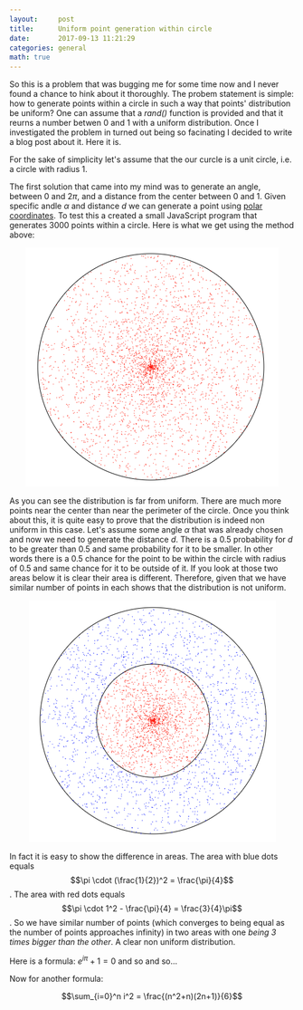 ```yaml
---
layout:     post
title:      Uniform point generation within circle
date:       2017-09-13 11:21:29
categories: general
math: true
---
```


So this is a problem that was bugging me for some time now and I never found a chance to hink about it thoroughly. The probem statement is simple: how to generate points within a circle in such a way that points' distribution be uniform? One can assume that a *rand()* function is provided and that it reurns a number betwen $0$ and $1$ with a uniform distribution. Once I investigated the problem in turned out being so facinating I decided to write a blog post about it. Here it is. 

For the sake of simplicity let's assume that the our curcle is a unit circle, i.e. a circle with radius $1$. 

The first solution that came into my mind was to generate an angle, between $0$ and $2\pi$, and a distance from the center between $0$ and $1$. Given specific andle $\alpha$ and distance $d$ we can generate a point using [polar coordinates](https://en.wikipedia.org/wiki/Polar_coordinate_system). To test this a created a small JavaScript program that generates $3000$ points within a circle. Here is what we get using the method above: 

<p align="center">
  <img src="/images/method_1.png" />
</p>

As you can see the distribution is far from uniform. There are much more points near the center than near the perimeter of the circle. Once you think about this, it is quite easy to prove that the distribution is indeed non uniform in this case. Let's assume some angle $\alpha$ that was already chosen and now we need to generate the distance $d$. There is a $0.5$ probability for $d$ to be greater than $0.5$ and same probability for it to be smaller. In other words there is a $0.5$ chance for the point to be within the circle with radius of $0.5$ and same chance for it to be outside of it. If you look at those two areas below it is clear their area is different. Therefore, given that we have similar number of points in each shows that the distribution is not uniform. 

<p align="center">
  <img src="/images/method_1_different_radii.png" />
</p>

In fact it is easy to show the difference in areas. The area with blue dots equals $$\pi \cdot (\frac{1}{2})^2 = \frac{\pi}{4}$$. The area with red dots equals $$\pi \cdot 1^2 - \frac{\pi}{4} = \frac{3}{4}\pi$$. So we have similar number of points (which converges to being equal as the number of points approaches infinity) in two areas with one *being $3$ times bigger than the other*. A clear non uniform distribution. 








Here is a formula: $e^{i\pi} + 1 = 0$ and so and so...

Now for another formula:

$$\sum_{i=0}^n i^2 = \frac{(n^2+n)(2n+1)}{6}$$

